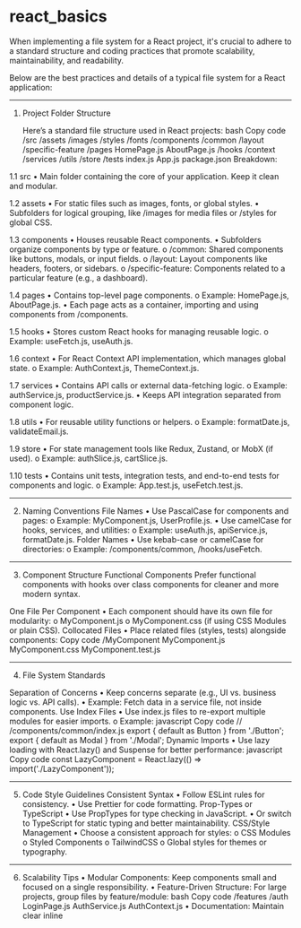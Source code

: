 # react_basics

When implementing a file system for a React project, it's crucial to adhere to a standard structure and coding practices that promote scalability, maintainability, and readability. 

Below are the best practices and details of a typical file system for a React application:
________________________________________

1. Project Folder Structure

     Here’s a standard file structure used in React projects:
     bash
     Copy code
     /src
       /assets
         /images
         /styles
         /fonts
       /components
         /common
         /layout
         /specific-feature
       /pages
         HomePage.js
         AboutPage.js
       /hooks
       /context
       /services
       /utils
       /store
       /tests
     index.js
     App.js
     package.json
     Breakdown:

1.1 src
   •	Main folder containing the core of your application. Keep it clean and modular.

1.2 assets
   •	For static files such as images, fonts, or global styles.
   •	Subfolders for logical grouping, like /images for media files or /styles for global CSS.

1.3 components
   •	Houses reusable React components.
   •	Subfolders organize components by type or feature.
       o	/common: Shared components like buttons, modals, or input fields.
       o	/layout: Layout components like headers, footers, or sidebars.
       o	/specific-feature: Components related to a particular feature (e.g., a dashboard).


1.4 pages
   •	Contains top-level page components.
       o	Example: HomePage.js, AboutPage.js.
   •	Each page acts as a container, importing and using components from /components.

1.5 hooks
   •	Stores custom React hooks for managing reusable logic.
       o	Example: useFetch.js, useAuth.js.

1.6 context
   •	For React Context API implementation, which manages global state.
       o	Example: AuthContext.js, ThemeContext.js.

1.7 services
   •	Contains API calls or external data-fetching logic.
       o	Example: authService.js, productService.js.
   •	Keeps API integration separated from component logic.

1.8 utils
   •	For reusable utility functions or helpers.
       o	Example: formatDate.js, validateEmail.js.

1.9 store
   •	For state management tools like Redux, Zustand, or MobX (if used).
       o	Example: authSlice.js, cartSlice.js.

1.10 tests
   •	Contains unit tests, integration tests, and end-to-end tests for components and logic.
       o	Example: App.test.js, useFetch.test.js.
________________________________________

2. Naming Conventions File Names
   •	Use PascalCase for components and pages:
       o	Example: MyComponent.js, UserProfile.js.
   •	Use camelCase for hooks, services, and utilities:
       o	Example: useAuth.js, apiService.js, formatDate.js.
Folder Names
   •	Use kebab-case or camelCase for directories:
       o	Example: /components/common, /hooks/useFetch.
________________________________________

3. Component Structure Functional Components
Prefer functional components with hooks over class components for cleaner and more modern syntax.

One File Per Component
   •	Each component should have its own file for modularity:
       o	MyComponent.js
       o	MyComponent.css (if using CSS Modules or plain CSS).
     Collocated Files
   •	Place related files (styles, tests) alongside components:
          Copy code
          /MyComponent
            MyComponent.js
            MyComponent.css
            MyComponent.test.js
________________________________________

4. File System Standards

Separation of Concerns
   •	Keep concerns separate (e.g., UI vs. business logic vs. API calls).
   •	Example: Fetch data in a service file, not inside components.
Use Index Files
   •	Use index.js files to re-export multiple modules for easier imports.
       o	Example:
          javascript
          Copy code
          // /components/common/index.js
          export { default as Button } from './Button';
          export { default as Modal } from './Modal';
          Dynamic Imports
•	Use lazy loading with React.lazy() and Suspense for better performance:
       javascript
       Copy code
       const LazyComponent = React.lazy(() => import('./LazyComponent'));
________________________________________


5. Code Style Guidelines
Consistent Syntax
   •	Follow ESLint rules for consistency.
   •	Use Prettier for code formatting.
Prop-Types or TypeScript
   •	Use PropTypes for type checking in JavaScript.
   •	Or switch to TypeScript for static typing and better maintainability.
CSS/Style Management
   •	Choose a consistent approach for styles:
       o	CSS Modules
       o	Styled Components
       o	TailwindCSS
       o	Global styles for themes or typography.
________________________________________
6. Scalability Tips
   •	Modular Components: Keep components small and focused on a single responsibility.
   •	Feature-Driven Structure: For large projects, group files by feature/module:
          bash
          Copy code
          /features
            /auth
              LoginPage.js
              AuthService.js
              AuthContext.js
   •	Documentation: Maintain clear inline 

